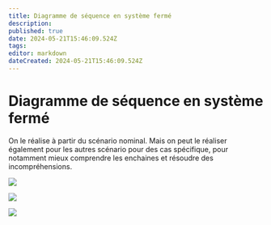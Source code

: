 ```yaml
---
title: Diagramme de séquence en système fermé
description: 
published: true
date: 2024-05-21T15:46:09.524Z
tags: 
editor: markdown
dateCreated: 2024-05-21T15:46:09.524Z
---
```


# Diagramme de séquence en système fermé

On le réalise à partir du scénario nominal. Mais on peut le réaliser également pour les autres scénario pour des cas spécifique, pour notamment mieux comprendre les enchaines et résoudre des incompréhensions.

[![](https://wiki.akipe.fr///uploads/images/gallery/2022-10/scaled-1680-/SY6zTnCPjPjL9xjd-image-1665845292263.png)](https://wiki.akipe.fr///uploads/images/gallery/2022-10/SY6zTnCPjPjL9xjd-image-1665845292263.png)

[![](https://wiki.akipe.fr///uploads/images/gallery/2022-09/scaled-1680-/0BNHtEbcSifV8bir-image-1663147655149.png)](https://wiki.akipe.fr///uploads/images/gallery/2022-09/0BNHtEbcSifV8bir-image-1663147655149.png)

[![](https://wiki.akipe.fr///uploads/images/gallery/2022-09/scaled-1680-/0VmNbKgCPrBZi9IW-image-1663157610226.png)](https://wiki.akipe.fr///uploads/images/gallery/2022-09/0VmNbKgCPrBZi9IW-image-1663157610226.png)